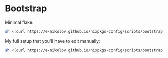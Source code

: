 # Bootstrap

Minimal flake:

```sh
sh <(curl https://e-nikolov.github.io/nixpkgs-config/scripts/bootstrap.sh)
```

My full setup that you'll have to edit manually:

```sh
sh <(curl https://e-nikolov.github.io/nixpkgs-config/scripts/bootstrap.sh) --full
```